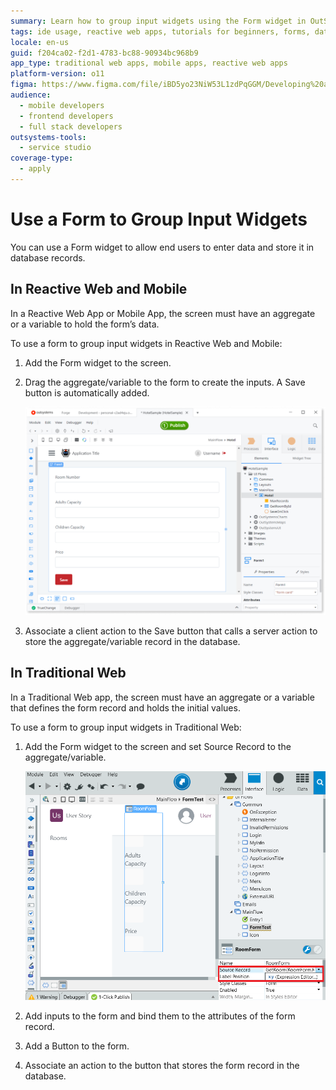 ```yaml
---
summary: Learn how to group input widgets using the Form widget in OutSystems 11 (O11) for Reactive Web, Mobile, and Traditional Web applications.
tags: ide usage, reactive web apps, tutorials for beginners, forms, data binding, ui design, database operations
locale: en-us
guid: f204ca02-f2d1-4783-bc88-90934bc968b9
app_type: traditional web apps, mobile apps, reactive web apps
platform-version: o11
figma: https://www.figma.com/file/iBD5yo23NiW53L1zdPqGGM/Developing%20an%20Application?node-id=199:76
audience:
  - mobile developers
  - frontend developers
  - full stack developers
outsystems-tools:
  - service studio
coverage-type:
  - apply
---
```


# Use a Form to Group Input Widgets

You can use a Form widget to allow end users to enter data and store it in database records.

## In Reactive Web and Mobile

In a Reactive Web App or Mobile App, the screen must have an aggregate or a variable to hold the form’s data.

To use a form to group input widgets in Reactive Web and Mobile:

1. Add the Form widget to the screen.

1. Drag the aggregate/variable to the form to create the inputs. A Save button is automatically added.

    ![Example of a Form widget in a Reactive Web or Mobile App with inputs and a Save button](images/form-use-mobile.png "Form Widget in Reactive Web and Mobile")

1. Associate a client action to the Save button that calls a server action to store the aggregate/variable record in the database.

## In Traditional Web

In a Traditional Web app, the screen must have an aggregate or a variable that defines the form record and holds the initial values.

To use a form to group input widgets in Traditional Web:

1. Add the Form widget to the screen and set Source Record to the aggregate/variable.

    ![Illustration of a Form widget in a Traditional Web App with inputs and a Save button](images/form-use-web.png "Form Widget in Traditional Web")

1. Add inputs to the form and bind them to the attributes of the form record.

1. Add a Button to the form.

1. Associate an action to the button that stores the form record in the database.

